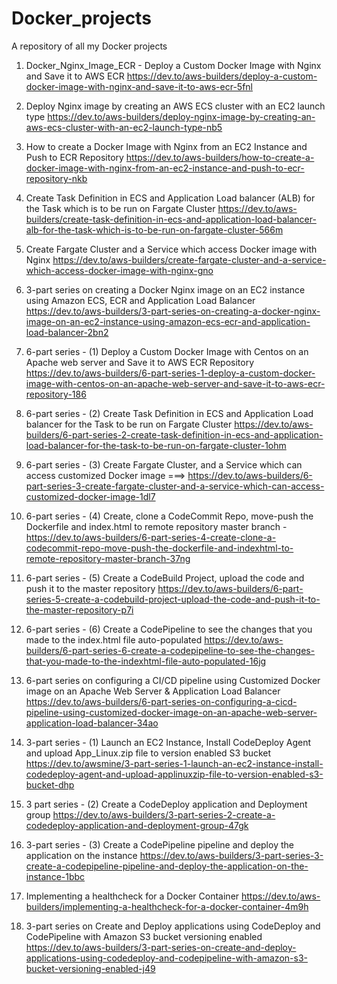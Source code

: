 # Docker_projects

A repository of all my Docker projects

1. Docker_Nginx_Image_ECR - Deploy a Custom Docker Image with Nginx and Save it to AWS ECR https://dev.to/aws-builders/deploy-a-custom-docker-image-with-nginx-and-save-it-to-aws-ecr-5fnl

2. Deploy Nginx image by creating an AWS ECS cluster with an EC2 launch type https://dev.to/aws-builders/deploy-nginx-image-by-creating-an-aws-ecs-cluster-with-an-ec2-launch-type-nb5

3. How to create a Docker Image with Nginx from an EC2 Instance and Push to ECR Repository https://dev.to/aws-builders/how-to-create-a-docker-image-with-nginx-from-an-ec2-instance-and-push-to-ecr-repository-nkb

4. Create Task Definition in ECS and Application Load balancer (ALB) for the Task which is to be run on Fargate Cluster https://dev.to/aws-builders/create-task-definition-in-ecs-and-application-load-balancer-alb-for-the-task-which-is-to-be-run-on-fargate-cluster-566m

5. Create Fargate Cluster and a Service which access Docker image with Nginx https://dev.to/aws-builders/create-fargate-cluster-and-a-service-which-access-docker-image-with-nginx-gno

6. 3-part series on creating a Docker Nginx image on an EC2 instance using Amazon ECS, ECR and Application Load Balancer https://dev.to/aws-builders/3-part-series-on-creating-a-docker-nginx-image-on-an-ec2-instance-using-amazon-ecs-ecr-and-application-load-balancer-2bn2

7. 6-part series - (1) Deploy a Custom Docker Image with Centos on an Apache web server and Save it to AWS ECR Repository https://dev.to/aws-builders/6-part-series-1-deploy-a-custom-docker-image-with-centos-on-an-apache-web-server-and-save-it-to-aws-ecr-repository-186

8. 6-part series - (2) Create Task Definition in ECS and Application Load balancer for the Task to be run on Fargate Cluster https://dev.to/aws-builders/6-part-series-2-create-task-definition-in-ecs-and-application-load-balancer-for-the-task-to-be-run-on-fargate-cluster-1ohm

9. 6-part series - (3) Create Fargate Cluster, and a Service which can access customized Docker image ===> https://dev.to/aws-builders/6-part-series-3-create-fargate-cluster-and-a-service-which-can-access-customized-docker-image-1dl7

10. 6-part series - (4) Create, clone a CodeCommit Repo, move-push the Dockerfile and index.html to remote repository master branch - https://dev.to/aws-builders/6-part-series-4-create-clone-a-codecommit-repo-move-push-the-dockerfile-and-indexhtml-to-remote-repository-master-branch-37ng

11. 6-part series - (5) Create a CodeBuild Project, upload the code and push it to the master repository https://dev.to/aws-builders/6-part-series-5-create-a-codebuild-project-upload-the-code-and-push-it-to-the-master-repository-p7i

12. 6-part series - (6) Create a CodePipeline to see the changes that you made to the index.html file auto-populated https://dev.to/aws-builders/6-part-series-6-create-a-codepipeline-to-see-the-changes-that-you-made-to-the-indexhtml-file-auto-populated-16jg

13. 6-part series on configuring a CI/CD pipeline using Customized Docker image on an Apache Web Server & Application Load Balancer https://dev.to/aws-builders/6-part-series-on-configuring-a-cicd-pipeline-using-customized-docker-image-on-an-apache-web-server-application-load-balancer-34ao

14. 3-part series - (1) Launch an EC2 Instance, Install CodeDeploy Agent and upload App_Linux.zip file to version enabled S3 bucket https://dev.to/awsmine/3-part-series-1-launch-an-ec2-instance-install-codedeploy-agent-and-upload-applinuxzip-file-to-version-enabled-s3-bucket-dhp

15. 3 part series - (2) Create a CodeDeploy application and Deployment group https://dev.to/aws-builders/3-part-series-2-create-a-codedeploy-application-and-deployment-group-47gk

16. 3-part series - (3) Create a CodePipeline pipeline and deploy the application on the instance https://dev.to/aws-builders/3-part-series-3-create-a-codepipeline-pipeline-and-deploy-the-application-on-the-instance-1bbc

17. Implementing a healthcheck for a Docker Container https://dev.to/aws-builders/implementing-a-healthcheck-for-a-docker-container-4m9h

18. 3-part series on Create and Deploy applications using CodeDeploy and CodePipeline with Amazon S3 bucket versioning enabled https://dev.to/aws-builders/3-part-series-on-create-and-deploy-applications-using-codedeploy-and-codepipeline-with-amazon-s3-bucket-versioning-enabled-j49



